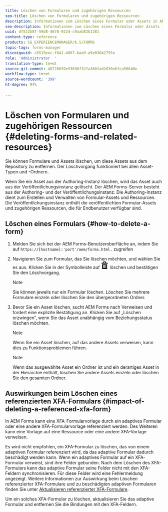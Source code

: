 ```yaml
---
title: Löschen von Formularen und zugehörigen Ressourcen
seo-title: Löschen von Formularen und zugehörigen Ressourcen
description: Informationen zum Löschen eines Formular oder Assets in AEM Forms und die Auswirkungen auf referenzierte und verweisende Assets und XFA-Formulare.
seo-description: Informationen zum Löschen eines Formular oder Assets in AEM Forms und die Auswirkungen auf referenzierte und verweisende Assets und XFA-Formulare.
uuid: df522b87-59d8-4678-922d-c9aab82b1381
content-type: reference
products: SG_EXPERIENCEMANAGER/6.5/FORMS
topic-tags: forms-manager
discoiquuid: c8519eec-f841-4867-baa9-a9e03042755e
role: 'Administrator  '
translation-type: tm+mt
source-git-commit: 48726639e93696f32fa368fad2630e6fca50640e
workflow-type: tm+mt
source-wordcount: '399'
ht-degree: 94%

---
```



# Löschen von Formularen und zugehörigen Ressourcen {#deleting-forms-and-related-resources}

Sie können Formulare und Assets löschen, um diese Assets aus dem Repository zu entfernen. Der Löschvorgang funktioniert bei allen Asset-Typen und -Ordnern.

Wenn Sie ein Asset aus der Authoring-Instanz löschen, wird das Asset auch aus der Veröffentlichungsinstanz gelöscht. Der AEM Forms-Server besteht aus der Authoring- und der Veröffentlichungsinstanz. Die Authoring-Instanz dient zum Erstellen und Verwalten von Formular-Assets und Ressourcen. Die Veröffentlichungsinstanz enthält die veröffentlichten Formular-Assets und zugehörigen Ressourcen, die für Endbenutzer verfügbar sind.

## Löschen eines Formulars {#how-to-delete-a-form}

1. Melden Sie sich bei der AEM Forms-Benutzeroberfläche an, indem Sie auf `https://[hostname]:'port'/aem/forms.html.` zugreifen
1. Navigieren Sie zum Formular, das Sie löschen möchten, und wählen Sie es aus. Klicken Sie in der Symbolleiste auf ![aem6forms_delete2](assets/aem6forms_delete2.png) löschen und bestätigen Sie den Löschvorgang.

   >[!NOTE]
   >
   >Sie können jeweils nur ein Formular löschen. Löschen Sie mehrere Formulare einzeln oder löschen Sie den übergeordneten Ordner.

1. Bevor Sie ein Asset löschen, sucht AEM Forms nach Verweisen und fordert eine explizite Bestätigung an. Klicken Sie auf „Löschen erzwingen“, wenn Sie das Asset unabhängig vom Beziehungsstatus löschen möchten.

   >[!NOTE]
   >
   >Wenn Sie ein Asset löschen, auf das andere Assets verweisen, kann dies zu Funktionsproblemen führen.

   >[!NOTE]
   >
   >Wenn das ausgewählte Asset ein Ordner ist und ein derartiges Asset in der Hierarchie enthält, löschen Sie andere Assets einzeln oder löschen Sie den gesamten Ordner.

## Auswirkungen beim Löschen eines referenzierten XFA-Formulars  {#impact-of-deleting-a-referenced-xfa-form}

In AEM Forms kann eine XFA-Formularvorlage durch ein adaptives Formular oder eine andere XFA-Formularvorlage referenziert werden. Des Weiteren kann eine Vorlage auf eine Ressource oder eine andere XFA-Vorlage verweisen.

Es wird nicht empfohlen, ein XFA-Formular zu löschen, das von einem adaptiven Formular referenziert wird, da das adaptive Formular dadurch beschädigt werden kann. Wenn ein adaptives Formular auf ein XFA-Formular verweist, sind ihre Felder gebunden. Nach dem Löschen des XFA-Formulars kann das adaptive Formular seine Felder nicht mit den XFA-Feldern synchronisieren. Für diese Felder wird eine Fehlermeldung angezeigt. Weitere Informationen zur Auswirkung beim Löschen referenzierter XFA-Formulare und zu beschädigten adaptiven Formularen finden Sie unter [Aktualisieren referenzierter XFA-Formulare](/help/forms/using/get-xdp-pdf-documents-aem.md#p-updating-referenced-xfa-forms-p).

Um ein solches XFA-Formular zu löschen, aktualisieren Sie das adaptive Formular und entfernen Sie die Bindungen mit den XFA-Feldern.
